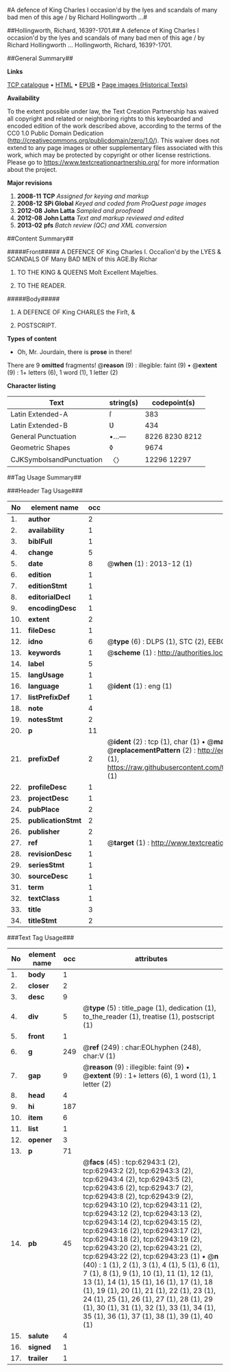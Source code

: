 #A defence of King Charles I occasion'd by the lyes and scandals of many bad men of this age / by Richard Hollingworth ...#

##Hollingworth, Richard, 1639?-1701.##
A defence of King Charles I occasion'd by the lyes and scandals of many bad men of this age / by Richard Hollingworth ...
Hollingworth, Richard, 1639?-1701.

##General Summary##

**Links**

[TCP catalogue](http://www.ota.ox.ac.uk/tcp/)  • 
[HTML](http://tei.it.ox.ac.uk/tcp/Texts-HTML/free/A44/A44223.html)  • 
[EPUB](http://tei.it.ox.ac.uk/tcp/Texts-EPUB/free/A44/A44223.epub) • 
[Page images (Historical Texts)](https://historicaltexts.jisc.ac.uk/eebo-12539845e)

**Availability**

To the extent possible under law, the Text Creation Partnership has waived all copyright and related or neighboring rights to this keyboarded and encoded edition of the work described above, according to the terms of the CC0 1.0 Public Domain Dedication (http://creativecommons.org/publicdomain/zero/1.0/). This waiver does not extend to any page images or other supplementary files associated with this work, which may be protected by copyright or other license restrictions. Please go to https://www.textcreationpartnership.org/ for more information about the project.

**Major revisions**

1. __2008-11__ __TCP__ *Assigned for keying and markup*
1. __2008-12__ __SPi Global__ *Keyed and coded from ProQuest page images*
1. __2012-08__ __John Latta__ *Sampled and proofread*
1. __2012-08__ __John Latta__ *Text and markup reviewed and edited*
1. __2013-02__ __pfs__ *Batch review (QC) and XML conversion*

##Content Summary##

#####Front#####
A DEFENCE OF King Charles I. Occaſion'd by the LYES & SCANDALS OF Many BAD MEN of this AGE.By Richar
1. TO THE KING & QUEENS Moſt Excellent Majeſties.

1. TO THE READER.

#####Body#####

1. A DEFENCE OF King CHARLES the Firſt, &

1. POSTSCRIPT.

**Types of content**

  * Oh, Mr. Jourdain, there is **prose** in there!

There are 9 **omitted** fragments! 
 @__reason__ (9) : illegible: faint (9)  •  @__extent__ (9) : 1+ letters (6), 1 word (1), 1 letter (2)

**Character listing**


|Text|string(s)|codepoint(s)|
|---|---|---|
|Latin Extended-A|ſ|383|
|Latin Extended-B|Ʋ|434|
|General Punctuation|•…—|8226 8230 8212|
|Geometric Shapes|◊|9674|
|CJKSymbolsandPunctuation|〈〉|12296 12297|

##Tag Usage Summary##

###Header Tag Usage###

|No|element name|occ|attributes|
|---|---|---|---|
|1.|__author__|2||
|2.|__availability__|1||
|3.|__biblFull__|1||
|4.|__change__|5||
|5.|__date__|8| @__when__ (1) : 2013-12 (1)|
|6.|__edition__|1||
|7.|__editionStmt__|1||
|8.|__editorialDecl__|1||
|9.|__encodingDesc__|1||
|10.|__extent__|2||
|11.|__fileDesc__|1||
|12.|__idno__|6| @__type__ (6) : DLPS (1), STC (2), EEBO-CITATION (1), OCLC (1), VID (1)|
|13.|__keywords__|1| @__scheme__ (1) : http://authorities.loc.gov/ (1)|
|14.|__label__|5||
|15.|__langUsage__|1||
|16.|__language__|1| @__ident__ (1) : eng (1)|
|17.|__listPrefixDef__|1||
|18.|__note__|4||
|19.|__notesStmt__|2||
|20.|__p__|11||
|21.|__prefixDef__|2| @__ident__ (2) : tcp (1), char (1)  •  @__matchPattern__ (2) : ([0-9\-]+):([0-9IVX]+) (1), (.+) (1)  •  @__replacementPattern__ (2) : http://eebo.chadwyck.com/downloadtiff?vid=$1&page=$2 (1), https://raw.githubusercontent.com/textcreationpartnership/Texts/master/tcpchars.xml#$1 (1)|
|22.|__profileDesc__|1||
|23.|__projectDesc__|1||
|24.|__pubPlace__|2||
|25.|__publicationStmt__|2||
|26.|__publisher__|2||
|27.|__ref__|1| @__target__ (1) : http://www.textcreationpartnership.org/docs/. (1)|
|28.|__revisionDesc__|1||
|29.|__seriesStmt__|1||
|30.|__sourceDesc__|1||
|31.|__term__|1||
|32.|__textClass__|1||
|33.|__title__|3||
|34.|__titleStmt__|2||


###Text Tag Usage###

|No|element name|occ|attributes|
|---|---|---|---|
|1.|__body__|1||
|2.|__closer__|2||
|3.|__desc__|9||
|4.|__div__|5| @__type__ (5) : title_page (1), dedication (1), to_the_reader (1), treatise (1), postscript (1)|
|5.|__front__|1||
|6.|__g__|249| @__ref__ (249) : char:EOLhyphen (248), char:V (1)|
|7.|__gap__|9| @__reason__ (9) : illegible: faint (9)  •  @__extent__ (9) : 1+ letters (6), 1 word (1), 1 letter (2)|
|8.|__head__|4||
|9.|__hi__|187||
|10.|__item__|6||
|11.|__list__|1||
|12.|__opener__|3||
|13.|__p__|71||
|14.|__pb__|45| @__facs__ (45) : tcp:62943:1 (2), tcp:62943:2 (2), tcp:62943:3 (2), tcp:62943:4 (2), tcp:62943:5 (2), tcp:62943:6 (2), tcp:62943:7 (2), tcp:62943:8 (2), tcp:62943:9 (2), tcp:62943:10 (2), tcp:62943:11 (2), tcp:62943:12 (2), tcp:62943:13 (2), tcp:62943:14 (2), tcp:62943:15 (2), tcp:62943:16 (2), tcp:62943:17 (2), tcp:62943:18 (2), tcp:62943:19 (2), tcp:62943:20 (2), tcp:62943:21 (2), tcp:62943:22 (2), tcp:62943:23 (1)  •  @__n__ (40) : 1 (1), 2 (1), 3 (1), 4 (1), 5 (1), 6 (1), 7 (1), 8 (1), 9 (1), 10 (1), 11 (1), 12 (1), 13 (1), 14 (1), 15 (1), 16 (1), 17 (1), 18 (1), 19 (1), 20 (1), 21 (1), 22 (1), 23 (1), 24 (1), 25 (1), 26 (1), 27 (1), 28 (1), 29 (1), 30 (1), 31 (1), 32 (1), 33 (1), 34 (1), 35 (1), 36 (1), 37 (1), 38 (1), 39 (1), 40 (1)|
|15.|__salute__|4||
|16.|__signed__|1||
|17.|__trailer__|1||
